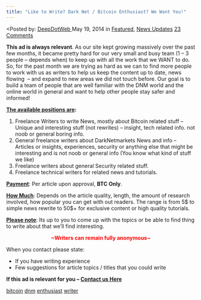 ```yaml
---
title: "Like to Write? Dark Net / Bitcoin Enthusiast? We Want You!"
---
```


<article class="post-listing post-5658 post type-post status-publish format-standard has-post-thumbnail hentry  tag-bitcoin tag-dnm tag-enthusiast tag-writer">
<<span>Posted by: <a href="https://www.deepdotweb.com/author/admin/" title="">DeepDotWeb </a></span>
    <span>May 19, 2014</span>
    <span>in <a href="https://www.deepdotweb.com/category/deepdot-news/" rel="category tag">Featured</a>, <a href="https://www.deepdotweb.com/category/news-updates/" rel="category tag">News Updates</a></span>
    <span><a href="https://www.deepdotweb.com/2014/05/19/writer-dnm-bitcoin-enthusiast-we-want-you/#comments">23 Comments</a></span>
    </p>
    <div class="clear"></div>
    <div class="entry">
    <p><strong>This ad is always relevant</strong>. As our site kept growing massively over the past few months, it became pretty hard for our very small and busy team (1 &#8211; 3 people &#8211; depends when) to keep up with all the work that we WANT to do. So, for the past month we are trying as hard as we can to find more people to work with us as writers to help us keep the content up to date, news flowing  &#8211; and expand to new areas we did not touch before. Our goal is to build a team of people that are well familiar with the DNM world and the online world in general and want to help other people stay safer and informed!</p>
    <p><strong><span style="text-decoration: underline;">The available positions are</span>:</strong></p>
    <ol>
    <li>Freelance Writers to write News, mostly about Bitcoin related stuff &#8211; Unique and interesting stuff (not rewrites) &#8211; insight, tech related info. not noob or general boring info.</li>
    <li>General freelance writers about DarkNetmarkets News and info &#8211; Articles or insights, experiences, security or anything else that might be interesting and is not noob or general info (You know what kind of stuff we like)</li>
    <li>Freelance writers about general Security related stuff.</li>
    <li>Freelance technical writers for related news and tutorials.</li>
    </ol>
    <p><span style="text-decoration: underline;"><strong>Payment</strong></span>: Per article upon approval, <strong>BTC Only</strong>.</p>
    <p><span style="text-decoration: underline;"><strong>How Much</strong></span>: Depends on the article quality, length, the amount of research involved, how popular you can get with out readers. The range is from 5$ to simple news rewrite to 50$+ for exclusive content or high quality tutorials.</p>
    <p><span style="text-decoration: underline;"><strong>Please note</strong></span>: Its up to you to come up with the topics or be able to find thing to write about that we&#8217;ll find interesting.</p>
    <p style="text-align: center;"><span style="color: #ff0000;"><strong>~Writers can remain fully anonymous~</strong></span></p>
    <p>When you contact please state:</p>
    <ul>
    <li>If you have writing experience</li>
    <li>Few suggestions for article topics / titles that you could write</li>
    </ul>
    <p><strong>If this ad is relevant for you &#8211; <a href="https://www.deepdotweb.com/contact-us/">Contact us Here</a></strong></p>
    </div>
    <a href="https://www.deepdotweb.com/tag/bitcoin/" rel="tag">bitcoin</a> <a href="https://www.deepdotweb.com/tag/dnm/" rel="tag">dnm</a> <a href="https://www.deepdotweb.com/tag/enthusiast/" rel="tag">enthusiast</a> <a href="https://www.deepdotweb.com/tag/writer/" rel="tag">writer</a></span> <span style="display:none" class="updated">2014-05-19</span>
    <div style="display:none" class="vcard author" itemprop="author" itemscope itemtype="http://schema.org/Person"><strong class="fn" itemprop="name">
    
